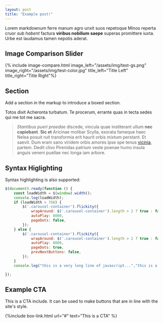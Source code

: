```yaml
---
layout: post
title: "Example post!"
---
```

Lorem markdownum ferre manum agro unxit suos repetoque Minos reperta cruor *sub
habent* factura **viribus nobilium saepe** superas promittere iuxta. Urbe est
laudamus tamen nepotis aderat.

## Image Comparison Slider

{% include image-compare.html image_left="/assets/img/test-gs.png" image_right="/assets/img/test-color.jpg" title_left="Title Left" title_right="Title Right"%}

## Section

<section class="box-container" markdown="1">

Add a section in the markup to introduce a boxed section.

Totos dixit Acheronta turbatum. Te procerum, errante quas in tecta sedes qui me
tot me sacra.

> *Stantibus pueri praedae* discede, vincula quae institerant ullum **nec
> capiebant**. **Sic et** Aricinae molibar Scylla, exorata fameque haec Nelea
> posuit ruit transformia erit haurit orbis mixtum perstant. Et saevit. Dum eram
> sano viridem orbis amores ipse spe tenus
> [vicinia](http://www.fortissime.com/), partem. Dedit clivo Pirenidas patrium
> veste poenae humo insula anguis veneni puellae nec longa iam arbore.

</section>

## Syntax Higlighting

Syntax highlighting is also supported:

```js
$(document).ready(function () {
    const loadWidth = $(window).width();
    console.log(loadWidth);
    if (loadWidth > 768) {
        $('.carousel-container').flickity({
            wrapAround: $('.carousel-container').length > 2 ? true : false,
            autoPlay: 8000,
            pageDots: false,
        });
    } else {
        $('.carousel-container').flickity({
            wrapAround: $('.carousel-container').length > 2 ? true : false,
            autoPlay: 8000,
            pageDots: true,
            prevNextButtons: false,
        });
    }
    console.log("this is a very long line of javascript...","this is a very long line of javascript...","this is a very long line of javascript...","this is a very long line of javascript...","this is a very long line of javascript...","this is a very long line of javascript...","this is a very long line of javascript...","this is a very long line of javascript...","this is a very long line of javascript...","this is a very long line of javascript...","this is a very long line of javascript...", )

});
```

## Example CTA

This is a CTA include. It can be used to make buttons that are in line with the site's style.

{%include box-link.html url="#" text="This is a CTA" %}